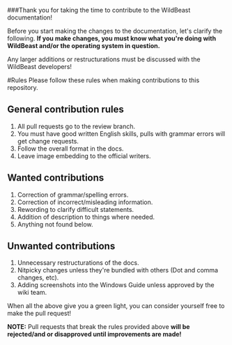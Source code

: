 ###Thank you for taking the time to contribute to the WildBeast documentation!

Before you start making the changes to the documentation, let's clarify the following. **If you make changes, you must know what you're doing with WildBeast and/or the operating system in question.**
  
Any larger additions or restructurations must be discussed with the WildBeast developers!

#Rules
Please follow these rules when making contributions to this repository.

## General contribution rules
1. All pull requests go to the review branch.
2. You must have good written English skills, pulls with grammar errors will get change requests.
3. Follow the overall format in the docs.
4. Leave image embedding to the official writers.

## Wanted contributions
1. Correction of grammar/spelling errors.
2. Correction of incorrect/misleading information.
3. Rewording to clarify difficult statements.
4. Addition of description to things where needed.
5. Anything not found below.

## Unwanted contributions
1. Unnecessary restructurations of the docs.
2. Nitpicky changes unless they're bundled with others (Dot and comma changes, etc).
3. Adding screenshots into the Windows Guide unless approved by the wiki team.

When all the above give you a green light, you can consider yourself free to make the pull request!

**NOTE:** Pull requests that break the rules provided above **will be rejected/and or disapproved until improvements are made!**
